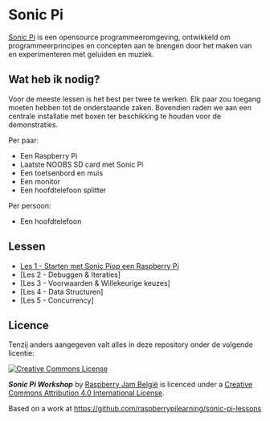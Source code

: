 # Sonic Pi

[Sonic Pi](http://www.cl.cam.ac.uk/projects/raspberrypi/sonicpi/) is een opensource programmeeromgeving, ontwikkeld om programmeerprincipes en concepten aan te brengen door het maken van en experimenteren met geluiden en muziek.

## Wat heb ik nodig?

Voor de meeste lessen is het best per twee te werken. Elk paar zou toegang moeten hebben tot de onderstaande zaken. Bovendien raden we aan een centrale installatie met boxen ter beschikking te houden voor de demonstraties.

Per paar:
- Een Raspberry Pi
- Laatste NOOBS SD card met Sonic Pi
- Een toetsenbord en muis
- Een monitor
- Een hoofdtelefoon splitter

Per persoon:
- Een hoofdtelefoon

## Lessen

- [Les 1 - Starten met Sonic Piop een Raspberry Pi](les-01/les.md)
- [Les 2 - Debuggen & Iteraties]
- [Les 3 - Voorwaarden & Willekeurige keuzes]
- [Les 4 - Data Structuren]
- [Les 5 - Concurrency]

## Licence

Tenzij anders aangegeven valt alles in deze repository onder de volgende licentie:

[![Creative Commons License](http://i.creativecommons.org/l/by-sa/4.0/88x31.png)](http://creativecommons.org/licenses/by-sa/4.0/)

***Sonic Pi Workshop*** by [Raspberry Jam België](http://www.raspberryjam.be) is licenced under a [Creative Commons Attribution 4.0 International License](http://creativecommons.org/licenses/by-sa/4.0/).

Based on a work at https://github.com/raspberrypilearning/sonic-pi-lessons
